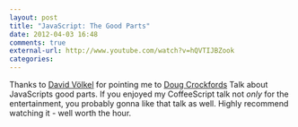 ```yaml
---
layout: post
title: "JavaScript: The Good Parts"
date: 2012-04-03 16:48
comments: true
external-url: http://www.youtube.com/watch?v=hQVTIJBZook
categories: 
---
```


Thanks to [David Völkel][dv] for pointing me to [Doug Crockfords][dc] Talk about JavaScripts good parts. If you enjoyed my CoffeeScript talk  not _only_ for the entertainment, you probably gonna like that talk as well. Highly recommend watching it - well worth the hour.

[dv]: https://twitter.com/#!/davidvoelkel
[dc]: http://www.crockford.com/
